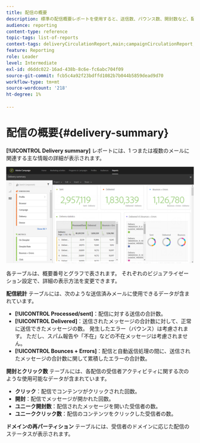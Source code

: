 ```yaml
---
title: 配信の概要
description: 標準の配信概要レポートを使用すると、送信数、バウンス数、開封数など、配信統計について説明できます。
audience: reporting
content-type: reference
topic-tags: list-of-reports
context-tags: deliveryCirculationReport,main;campaignCirculationReport,main;programCirculationReport,main
feature: Reporting
role: Leader
level: Intermediate
exl-id: d6ddc022-16ad-438b-8c6e-fc6abc704f09
source-git-commit: fcb5c4a92f23bdffd1082b7b044b5859dead9d70
workflow-type: tm+mt
source-wordcount: '218'
ht-degree: 1%

---
```


# 配信の概要{#delivery-summary}

**[!UICONTROL Delivery summary]** レポートには、1 つまたは複数のメールに関連する主な情報の詳細が表示されます。

![](assets/campaign_reports_1.png)

各テーブルは、概要番号とグラフで表されます。 それぞれのビジュアライゼーション設定で、詳細の表示方法を変更できます。

**配信統計** テーブルには、次のような送信済みメールに使用できるデータが含まれています。

* **[!UICONTROL Processed/sent]**：配信に対する送信の合計数。
* **[!UICONTROL Delivered]**：送信されたメッセージの合計数に対して、正常に送信できたメッセージの数。 発生したエラー（バウンス）は考慮されます。 ただし、スパム報告や「不在」などの不在メッセージは考慮されません。
* **[!UICONTROL Bounces + Errors]**：配信と自動返信処理の間に、送信されたメッセージの合計数に関して累積したエラーの合計数。

**開封とクリック数** テーブルには、各配信の受信者アクティビティに関する次のような使用可能なデータが含まれています。

* **クリック**：配信でコンテンツがクリックされた回数。
* **開封**：配信でメッセージが開かれた回数。
* **ユニーク開封数**：配信されたメッセージを開いた受信者の数。
* **ユニーククリック数**：配信のコンテンツをクリックした受信者の数。

**ドメインの再パーティション** テーブルには、受信者のドメインに応じた配信のステータスが表示されます。
